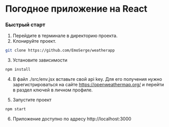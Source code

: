 <h1>Погодное приложение на React</h1>

<h3>Быстрый старт</h3>

1. Перейдите в терминале в директорию проекта.
2. Клонируйте проект.
```bash
git clone https://github.com/EmoSerge/weatherapp
```
3. Установите зависимости

```bash
npm install 
```

4. В файл ./src/env.jsx вставьте свой api key. Для его получения нужно зарегистрироваться на сайте https://openweathermap.org/ и перейти в раздел ключей в личном профиле.


5. Запустите проект

```bash
npm start
```

6. Приложение доступно по адресу
http://localhost:3000
